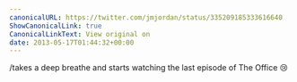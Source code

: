```yaml
---
canonicalURL: https://twitter.com/jmjordan/status/335209185333616640
ShowCanonicalLink: true
CanonicalLinkText: View original on
date: 2013-05-17T01:44:32+00:00
---
```

/takes a deep breathe and starts watching the last episode of The Office 😢